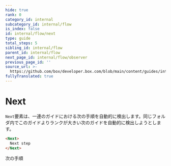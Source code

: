 ```yaml
---
hide: true
rank: 0
category_id: internal
subcategory_id: internal/flow
is_index: false
id: internal/flow/next
type: guide
total_steps: 5
sibling_id: internal/flow
parent_id: internal/flow
next_page_id: internal/flow/observer
previous_page_id: ''
source_url: >-
  https://github.com/box/developer.box.com/blob/main/content/guides/internal/flow/next.md
fullyTranslated: true
---
```

<!-- does not need translation -->

# Next

`Next`要素は、一連のガイドにおける次の手順を自動的に検出します。同じフォルダ内でこのガイドよりランクが大きい次のガイドを自動的に検出しようとします。

```html
<Next>
  Next step
</Next>
```

<H>

<Next>

次の手順

</Next>

</H>
